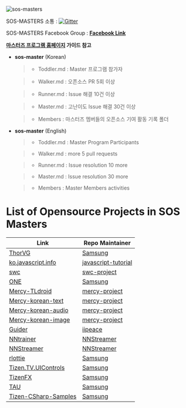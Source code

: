 ![sos-masters](https://opensource.samsung.com/images/layout/logo-sosMasters.png)
 
SOS-MASTERS 소통 :  [![Gitter](https://badges.gitter.im/sos-masters/community.svg)](https://gitter.im/sos-masters/community?utm_source=badge&utm_medium=badge&utm_campaign=pr-badge)

SOS-MASTERS Facebook Group : <b>[Facebook Link](https://www.facebook.com/groups/387631769096621)</b>
 
 **[마스터즈 프로그램 홈페이지](https://opensource.samsung.com/community/master) 가이드 참고**
 
- **sos-master** (Korean) 
  
  >- Toddler.md : Master 프로그램 참가자 
 
  >- Walker.md : 오픈소스 PR 5회 이상
 
  >- Runner.md : Issue 해결 10건 이상
 
  >-  Master.md : 고난이도 Issue 해결 30건 이상
  
  >- Members : 마스터즈 멤버들의 오픈소스 기여 활동 기록 폴더
 
- **sos-master** (English)
 
  >- Toddler.md : Master Program Participants 
 
  >- Walker.md : more 5 pull requests 
 
  >- Runner.md : Issue resolution 10 more
 
  >- Master.md : Issue resolution  30 more
 
  >- Members : Master Members activities

# List of Opensource Projects in SOS Masters

|Link|Repo Maintainer|
|-|-|
|[ThorVG](https://github.com/Samsung/thorvg)|[Samsung](https://github.com/Samsung)|
|[ko.javascript.info](https://github.com/javascript-tutorial/ko.javascript.info)|[javascript-tutorial](https://github.com/javascript-tutorial)|
|[swc](https://github.com/swc-project/swc)|[swc-project](https://github.com/swc-project)|
|[ONE](https://github.com/samsung/one)|[Samsung](https://github.com/Samsung)|
|[Mercy-TLdroid](https://github.com/mercy-project/TLdroid)|[mercy-project](https://github.com/mercy-project)|
|[Mercy-korean-text](https://github.com/mercy-project/korean-text-sentiment-analysis)|[mercy-project](https://github.com/mercy-project)|
|[Mercy-korean-audio](https://github.com/mercy-project/korean-audio-sentiment-analysis)|[mercy-project](https://github.com/mercy-project)|
|[Mercy-korean-image](https://github.com/mercy-project/korean-image-sentiment-analysis)|[mercy-project](https://github.com/mercy-project)|
|[Guider](https://github.com/iipeace/guider)|[iipeace](https://github.com/iipeace)|
|[NNtrainer](https://github.com/nnstreamer/nntrainer)|[NNStreamer](https://github.com/nnstreamer)|
|[NNStreamer](https://github.com/nnstreamer/nnstreamer)|[NNStreamer](https://github.com/nnstreamer)|
|[rlottie](https://github.com/Samsung/rlottie)|[Samsung](https://github.com/Samsung)|
|[Tizen.TV.UIControls](https://github.com/Samsung/Tizen.TV.UIControls)|[Samsung](https://github.com/Samsung)|
|[TizenFX](https://github.com/Samsung/TizenFX)|[Samsung](https://github.com/Samsung)|
|[TAU](https://github.com/Samsung/TAU)|[Samsung](https://github.com/Samsung)|
|[Tizen-CSharp-Samples](https://github.com/Samsung/Tizen-CSharp-Samples)|[Samsung](https://github.com/Samsung)|

